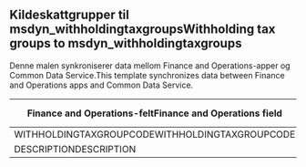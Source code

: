 ## <a name="withholding-tax-groups-to-msdyn_withholdingtaxgroups"></a><span data-ttu-id="db5ed-101">Kildeskattgrupper til msdyn_withholdingtaxgroups</span><span class="sxs-lookup"><span data-stu-id="db5ed-101">Withholding tax groups to msdyn_withholdingtaxgroups</span></span>

<span data-ttu-id="db5ed-102">Denne malen synkroniserer data mellom Finance and Operations-apper og Common Data Service.</span><span class="sxs-lookup"><span data-stu-id="db5ed-102">This template synchronizes data between Finance and Operations apps and Common Data Service.</span></span>

<span data-ttu-id="db5ed-103">Finance and Operations-felt</span><span class="sxs-lookup"><span data-stu-id="db5ed-103">Finance and Operations field</span></span> | <span data-ttu-id="db5ed-104">Tilordningstype</span><span class="sxs-lookup"><span data-stu-id="db5ed-104">Map type</span></span> | <span data-ttu-id="db5ed-105">Annet Dynamics 365-felt</span><span class="sxs-lookup"><span data-stu-id="db5ed-105">Other Dynamics 365 field</span></span> | <span data-ttu-id="db5ed-106">Standardverdi</span><span class="sxs-lookup"><span data-stu-id="db5ed-106">Default value</span></span>
---|---|---|---
<span data-ttu-id="db5ed-107">WITHHOLDINGTAXGROUPCODE</span><span class="sxs-lookup"><span data-stu-id="db5ed-107">WITHHOLDINGTAXGROUPCODE</span></span> | = | <span data-ttu-id="db5ed-108">msdyn_name</span><span class="sxs-lookup"><span data-stu-id="db5ed-108">msdyn_name</span></span> | 
<span data-ttu-id="db5ed-109">DESCRIPTION</span><span class="sxs-lookup"><span data-stu-id="db5ed-109">DESCRIPTION</span></span> | = | <span data-ttu-id="db5ed-110">msdyn_description</span><span class="sxs-lookup"><span data-stu-id="db5ed-110">msdyn_description</span></span> | 
